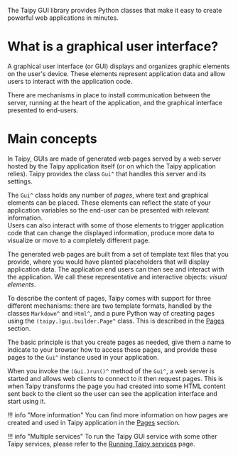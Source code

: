 The Taipy GUI library provides Python classes that make it easy to create
powerful web applications in minutes.

# What is a graphical user interface?

A graphical user interface (or GUI) displays and organizes graphic elements on
the user's device.
These elements represent application data and allow users to
interact with the application code.

There are mechanisms in place to install communication between the server, running
at the heart of the application, and the graphical interface presented to
end-users.

# Main concepts

In Taipy, GUIs are made of generated web pages served by a web server
hosted by the Taipy application itself (or on which the Taipy application
relies). Taipy provides the class `Gui^` that handles this server and its
settings.

The `Gui^` class holds any number of *pages*, where text and graphical elements can
be placed. These elements can reflect the state of your application variables
so the end-user can be presented with relevant information.<br/>
Users can also interact with some of those elements to trigger application code
that can change the displayed information, produce more data to visualize or move to a
completely different page.

The generated web pages are built from a set of template text files that you provide, where you
would have planted placeholders that will display application data. The application end users can
then see and interact with the application. We call these representative and interactive objects:
*visual elements*.

To describe the content of pages, Taipy comes with support for three different mechanisms: there are
two template formats, handled by the classes `Markdown^` and `Html^`, and a pure Python way of
creating pages using the `(taipy.)gui.builder.Page^` class. This is described in the
[Pages](pages/index.md) section.

The basic principle is that you create pages as needed, give them a name to indicate to your browser
how to access these pages, and provide these pages to the `Gui^` instance used in your
application.

When you invoke the `(Gui.)run()^` method of the `Gui^`, a web server is
started and allows web clients to connect to it then request pages. This is
when Taipy transforms the page you had created into some HTML
content sent back to the client so the user can see the application interface
and start using it.

!!! info "More information"
    You can find more information on how pages are created and used in Taipy application in
    the [Pages](pages/index.md) section.

!!! info "Multiple services"
    To run the Taipy GUI service with some other Taipy services, please refer to the
    [Running Taipy services](../../run-deploy/run/running_services.md) page.
